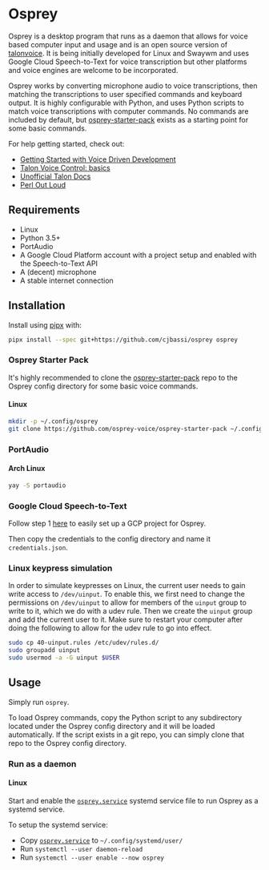 # Osprey

Osprey is a desktop program that runs as a daemon that allows for voice based computer input and usage and is an open source version of [talonvoice](https://talonvoice.com/). It is being initially developed for Linux and Swaywm and uses Google Cloud Speech-to-Text for voice transcription but other platforms and voice engines are welcome to be incorporated.

Osprey works by converting microphone audio to voice transcriptions, then matching the transcriptions to user specified commands and keyboard output. It is highly configurable with Python, and uses Python scripts to match voice transcriptions with computer commands. No commands are included by default, but [osprey-starter-pack](https://github.com/osprey-voice/osprey-starter-pack) exists as a starting point for some basic commands.

For help getting started, check out:

- [Getting Started with Voice Driven Development](https://whalequench.club/blog/2019/09/03/learning-to-speak-code.html)
- [Talon Voice Control: basics](https://www.youtube.com/watch?v=oB5TGMEhQp4&feature=youtu.be)
- [Unofficial Talon Docs](https://github.com/dwighthouse/unofficial-talonvoice-docs)
- [Perl Out Loud](https://www.youtube.com/watch?v=Mz3JeYfBTcY)

## Requirements

- Linux
- Python 3.5+
- PortAudio
- A Google Cloud Platform account with a project setup and enabled with the Speech-to-Text API
- A (decent) microphone
- A stable internet connection

## Installation

Install using [pipx](https://github.com/pipxproject/pipx) with:

```bash
pipx install --spec git+https://github.com/cjbassi/osprey osprey
```

### Osprey Starter Pack

It's highly recommended to clone the [osprey-starter-pack](https://github.com/osprey-voice/osprey-starter-pack) repo to the Osprey config directory for some basic voice commands.

#### Linux

```bash
mkdir -p ~/.config/osprey
git clone https://github.com/osprey-voice/osprey-starter-pack ~/.config/osprey/osprey-starter-pack
```

### PortAudio

#### Arch Linux

```bash
yay -S portaudio
```

### Google Cloud Speech-to-Text

Follow step 1 [here](https://cloud.google.com/speech-to-text/docs/quickstart-client-libraries) to easily set up a GCP project for Osprey.

Then copy the credentials to the config directory and name it `credentials.json`.

### Linux keypress simulation

In order to simulate keypresses on Linux, the current user needs to gain write access to `/dev/uinput`. To enable this, we first need to change the permissions on `/dev/uinput` to allow for members of the `uinput` group to write to it, which we do with a udev rule. Then we create the `uinput` group and add the current user to it. Make sure to restart your computer after doing the following to allow for the udev rule to go into effect.

```bash
sudo cp 40-uinput.rules /etc/udev/rules.d/
sudo groupadd uinput
sudo usermod -a -G uinput $USER
```

## Usage

Simply run `osprey`.

To load Osprey commands, copy the Python script to any subdirectory located under the Osprey config directory and it will be loaded automatically. If the script exists in a git repo, you can simply clone that repo to the Osprey config directory.

### Run as a daemon

#### Linux

Start and enable the [`osprey.service`](./osprey.service) systemd service file to run Osprey as a systemd service.

To setup the systemd service:

- Copy [`osprey.service`](./osprey.service) to `~/.config/systemd/user/`
- Run `systemctl --user daemon-reload`
- Run `systemctl --user enable --now osprey`
